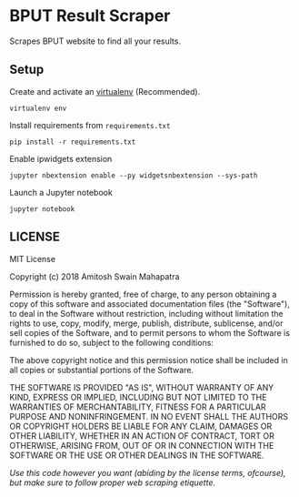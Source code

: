 # BPUT Result Scraper

Scrapes BPUT website to find all your results.

## Setup

Create and activate an [virtualenv](https://virtualenv.pypa.io/en/stable/)
(Recommended).

```shell
virtualenv env
```

Install requirements from `requirements.txt`

```shell
pip install -r requirements.txt
```

Enable ipwidgets extension

```shell
jupyter nbextension enable --py widgetsnbextension --sys-path
```

Launch a Jupyter notebook

```shell
jupyter notebook
```

## LICENSE

MIT License

Copyright (c) 2018 Amitosh Swain Mahapatra

Permission is hereby granted, free of charge, to any person obtaining a copy
of this software and associated documentation files (the "Software"), to deal
in the Software without restriction, including without limitation the rights
to use, copy, modify, merge, publish, distribute, sublicense, and/or sell
copies of the Software, and to permit persons to whom the Software is
furnished to do so, subject to the following conditions:

The above copyright notice and this permission notice shall be included in all
copies or substantial portions of the Software.

THE SOFTWARE IS PROVIDED "AS IS", WITHOUT WARRANTY OF ANY KIND, EXPRESS OR
IMPLIED, INCLUDING BUT NOT LIMITED TO THE WARRANTIES OF MERCHANTABILITY,
FITNESS FOR A PARTICULAR PURPOSE AND NONINFRINGEMENT. IN NO EVENT SHALL THE
AUTHORS OR COPYRIGHT HOLDERS BE LIABLE FOR ANY CLAIM, DAMAGES OR OTHER
LIABILITY, WHETHER IN AN ACTION OF CONTRACT, TORT OR OTHERWISE, ARISING FROM,
OUT OF OR IN CONNECTION WITH THE SOFTWARE OR THE USE OR OTHER DEALINGS IN THE
SOFTWARE.

_Use this code however you want (abiding by the license terms, ofcourse),
but make sure to follow proper web scraping etiquette._